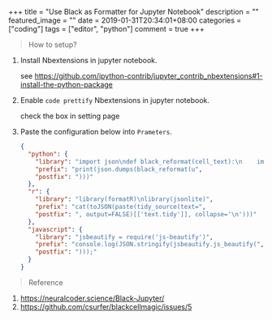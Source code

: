+++
title = "Use Black as Formatter for Jupyter Notebook"
description = ""
featured_image = ""
date = 2019-01-31T20:34:01+08:00
categories = ["coding"]
tags = ["editor", "python"]
comment = true
+++

> How to setup?

1. Install Nbextensions in jupyter notebook.

   see https://github.com/ipython-contrib/jupyter_contrib_nbextensions#1-install-the-python-package

1. Enable `code prettify` Nbextensions in jupyter notebook.

   check the box in setting page

1. Paste the configuration below into `Prameters`.

   ```json
   {
     "python": {
       "library": "import json\ndef black_reformat(cell_text):\n    import black\n    import re\n    cell_text = re.sub('^%', '#%#', cell_text, flags=re.M)\n    try:\n        reformated_text = black.format_str(cell_text, 88)\n    except TypeError:\n        reformated_text = black.format_str(cell_text, mode=black.FileMode(line_length=88))\n    return re.sub('^#%#', '%', reformated_text, flags=re.M)",
       "prefix": "print(json.dumps(black_reformat(u",
       "postfix": ")))"
     },
     "r": {
       "library": "library(formatR)\nlibrary(jsonlite)",
       "prefix": "cat(toJSON(paste(tidy_source(text=",
       "postfix": ", output=FALSE)[['text.tidy']], collapse='\n')))"
     },
     "javascript": {
       "library": "jsbeautify = require('js-beautify')",
       "prefix": "console.log(JSON.stringify(jsbeautify.js_beautify(",
       "postfix": ")));"
     }
   }
   ```

> Reference

1. https://neuralcoder.science/Black-Jupyter/
1. https://github.com/csurfer/blackcellmagic/issues/5
